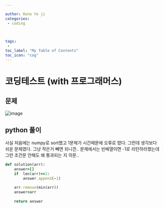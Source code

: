 ```yaml
---

author: Hone Ye ji
categories: 
 - coding
  
 

tags: 
 - 
toc_label: "My Table of Contents"
toc_icon: "cog"
---
```


# 코딩테스트 (with 프로그래머스)

## 문제

![image](https://user-images.githubusercontent.com/45659433/156724027-f2e56f1b-9af7-427e-8455-5eb8d24eb042.png)

##  python 풀이 

사실 처음에는 numpy로 sort했고 1문제가 시간때문에 오류로 떴다.
그런데 생각보다 쉬운 문제였다. 그냥 작은거 빼면 되니깐..
문제에서는 빈배열이면 -1로 리턴하라했는데 그런 조건문 안해도 왜 통과되는 지 의문..
```ruby
def solution(arr):
    answer=[]
    if  len(arr)==1:
	    answer.append(-1)

    arr.remove(min(arr))
    answer=arr
   
    return answer
```

<!--stackedit_data:
eyJoaXN0b3J5IjpbMTc4MDYxOTgwMF19
-->
